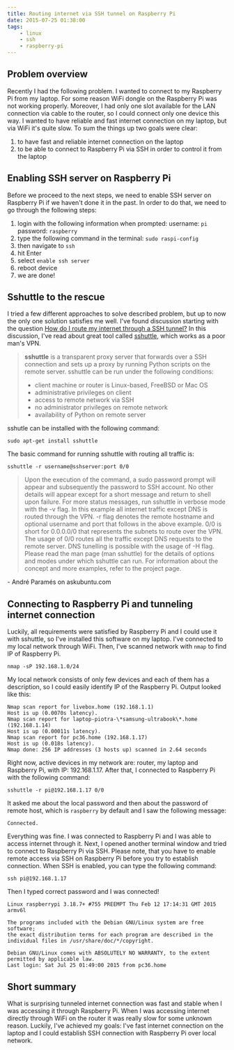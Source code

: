 ```yaml
---
title: Routing internet via SSH tunnel on Raspberry Pi
date: 2015-07-25 01:38:00
tags:
	- linux
	- ssh
	- raspberry-pi
---
```


Problem overview
----------------

Recently I had the following problem. I wanted to connect to my Raspberry Pi from my laptop. For some reason WiFi dongle on the Raspberry Pi was not working properly. Moreover, I had only one slot available for the LAN connection via cable to the router, so I could connect only one device this way. I wanted to have reliable and fast internet connection on my laptop, but via WiFi it's quite slow. To sum the things up two goals were clear:

1.  to have fast and reliable internet connection on the laptop
2.  to be able to connect to Raspberry Pi via SSH in order to control it from the laptop

Enabling SSH server on Raspberry Pi
-----------------------------------

Before we proceed to the next steps, we need to enable SSH server on Raspberry Pi if we haven't done it in the past. In order to do that, we need to go through the following steps:

1.  login with the following information when prompted: username: `pi` password: `raspberry`
2.  type the following command in the terminal: `sudo raspi-config`
3.  then navigate to `ssh`
4.  hit Enter
5.  select `enable ssh server`
6.  reboot device
7.  we are done!

Sshuttle to the rescue
----------------------

I tried a few different approaches to solve described problem, but up to now the only one solution satisfies me well. I've found discussion starting with the question [How do I route my internet through a SSH tunnel?](http://askubuntu.com/questions/45075/how-do-i-route-my-internet-through-a-ssh-tunnel) In this discussion, I've read about great tool called [sshuttle](https://github.com/apenwarr/sshuttle/), which works as a poor man's VPN.

> **sshuttle** is a transparent proxy server that forwards over a SSH connection and sets up a proxy by running Python scripts on the remote server. sshuttle can be run under the following conditions:
> 
> *   client machine or router is Linux-based, FreeBSD or Mac OS
> *   administrative privileges on client
> *   access to remote network via SSH
> *   no administrator privileges on remote network
> *   availability of Python on remote server

sshutle can be installed with the following command:

```
sudo apt-get install sshuttle
```

The basic command for running sshuttle with routing all traffic is:

```
sshuttle -r username@sshserver:port 0/0
```

> Upon the execution of the command, a sudo password prompt will appear and subsequently the password to SSH account. No other details will appear except for a short message and return to shell upon failure. For more status messages, run sshuttle in verbose mode with the -v flag. In this example all internet traffic except DNS is routed through the VPN. -r flag denotes the remote hostname and optional username and port that follows in the above example. 0/0 is short for 0.0.0.0/0 that represents the subnets to route over the VPN. The usage of 0/0 routes all the traffic except DNS requests to the remote server. DNS tunelling is possible with the usage of -H flag. Please read the man page (man sshuttle) for the details of options and modes under which sshuttle can run. For information about the concept and more examples, refer to the project page.

\- André Paramés on askubuntu.com

Connecting to Raspberry Pi and tunneling internet connection
------------------------------------------------------------

Luckily, all requirements were satisfied by Raspberry Pi and I could use it with sshuttle, so I've installed this software on my laptop. I've connected to my local network through WiFi. Then, I've scanned network with `nmap` to find IP of Raspberry Pi.

```
nmap -sP 192.168.1.0/24
```

My local network consists of only few devices and each of them has a description, so I could easily identify IP of the Raspberry Pi. Output looked like this:

```
Nmap scan report for livebox.home (192.168.1.1)
Host is up (0.0070s latency).
Nmap scan report for laptop-piotra-\*samsung-ultrabook\*.home (192.168.1.14)
Host is up (0.00011s latency).
Nmap scan report for pc36.home (192.168.1.17)
Host is up (0.018s latency).
Nmap done: 256 IP addresses (3 hosts up) scanned in 2.64 seconds
```

Right now, active devices in my network are: router, my laptop and Raspberry Pi, with IP: 192.168.1.17. After that, I connected to Raspberry Pi with the following command:

```
sshuttle -r pi@192.168.1.17 0/0
```

It asked me about the local password and then about the password of remote host, which is `raspberry` by default and I saw the following message:

```
Connected.
```

Everything was fine. I was connected to Raspberry Pi and I was able to access internet through it. Next, I opened another terminal window and tried to connect to Raspberry Pi via SSH. Please note, that you have to enable remote access via SSH on Raspberry Pi before you try to establish connection. When SSH is enabled, you can type the following command:

```
ssh pi@192.168.1.17
```

Then I typed correct password and I was connected!

```
Linux raspberrypi 3.18.7+ #755 PREEMPT Thu Feb 12 17:14:31 GMT 2015 armv6l

The programs included with the Debian GNU/Linux system are free software;
the exact distribution terms for each program are described in the
individual files in /usr/share/doc/*/copyright.

Debian GNU/Linux comes with ABSOLUTELY NO WARRANTY, to the extent
permitted by applicable law.
Last login: Sat Jul 25 01:49:00 2015 from pc36.home
```

Short summary
-------------

What is surprising tunneled internet connection was fast and stable when I was accessing it through Raspberry Pi. When I was accessing internet directly through WiFi on the router it was really slow for some unknown reason. Luckily, I've achieved my goals: I've fast internet connection on the laptop and I could establish SSH connection with Raspberry Pi over local network.
